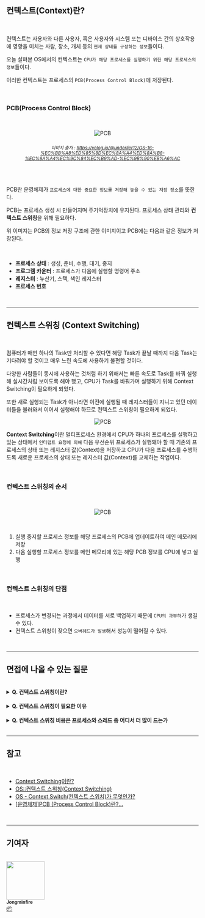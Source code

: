 <br/>

## 컨텍스트(Context)란?

<br/>

컨텍스트는 사용자와 다른 사용자, 혹은 사용자와 시스템 또는 디바이스 간의 상호작용에 영향을 미치는 사람, 장소, 개체 등의 `현재 상태를 규정하는 정보`들이다.

오늘 살펴본 OS에서의 컨텍스트는 `CPU가 해당 프로세스를 실행하기 위한 해당 프로세스의 정보`들이다.

이러한 컨텍스트는 프로세스의 `PCB(Process Control Block)`에 저장된다.

<br/>

### PCB(Process Control Block)

<br/>

<div align='center'>

![PCB](/img/computer_architecture_and_OS/context_switching/pcb.png)
###### <small>  이미지 출처 : https://velog.io/@underlier12/OS-16-%EC%BB%A8%ED%85%8D%EC%8A%A4%ED%8A%B8-%EC%8A%A4%EC%9C%84%EC%B9%AD-%EC%9B%90%EB%A6%AC</small>

<br/>

</div>

PCB란 운영체제가 `프로세스에 대한 중요한 정보를 저장해 놓을 수 있는 저장 장소`를 뜻한다.

PCB는 프로세스 생성 시 만들어지며 주기억장치에 유지된다. 프로세스 상태 관리와 **컨텍스트 스위칭**을 위해 필요하다.

위 이미지는 PCB의 정보 저장 구조에 관한 이미지이고 PCB에는 다음과 같은 정보가 저장된다.

<br/>

- **프로세스 상태** : 생성, 준비, 수행, 대기, 중지
- **프로그램 카운터** : 프로세스가 다음에 실행할 명령어 주소
- **레지스터** : 누산기, 스택, 색인 레지스터
- **프로세스 번호**

<br/>

---

## 컨텍스트 스위칭 (Context Switching)

<br/>

컴퓨터가 매번 하나의 Task만 처리할 수 있다면 해당 Task가 끝날 때까지 다음 Task는 기다려야 할 것이고 매우 느린 속도에 사용하기 불편할 것이다.

다양한 사람들이 동시에 사용하는 것처럼 하기 위해서는 빠른 속도로 Task를 바꿔 실행해 실시간처럼 보이도록 해야 했고, CPU가 Task를 바꿔가며 실행하기 위해 Context Switching이 필요하게 되었다.

또한 새로 실행되는 Task가 아니라면 이전에 실행될 때 레지스터들이 지니고 있던 데이터들을 불러와서 이어서 실행해야 하므로 컨텍스트 스위칭이 필요하게 되었다.

<div align='center'>

![PCB](/img/computer_architecture_and_OS/context_switching/context_switching.png)

</div>

**Context Switching**이란 멀티프로세스 환경에서 CPU가 하나의 프로세스를 실행하고 있는 상태에서 `인터럽트 요청에 의해` 다음 우선순위 프로세스가 실행돼야 할 때 기존의 프로세스의 상태 또는 레지스터 값(Context)을 저장하고 CPU가 다음 프로세스를 수행하도록 새로운 프로세스의 상태 또는 레지스터 값(Context)를 교체하는 작업이다.

<br/>

### 컨텍스트 스위칭의 순서

<br/>

<div align='center'>

![PCB](/img/computer_architecture_and_OS/context_switching/context_switching_order.png)

<br/>

</div>

1. 실행 중지할 프로세스 정보를 해당 프로세스의 PCB에 업데이트하여 메인 메모리에 저장
2. 다음 실행할 프로세스 정보를 메인 메모리에 있는 해당 PCB 정보를 CPU에 넣고 실행

<br/>

### 컨텍스트 스위칭의 단점

<br/>

- 프로세스가 변경되는 과정에서 데이터를 서로 백업하기 때문에 `CPU의 과부하`가 생길 수 있다.
- 컨텍스트 스위칭이 잦으면 `오버헤드가 발생`해서 성능이 떨어질 수 있다.

<br/>

---

## 면접에 나올 수 있는 질문

<br/>

<details>
<summary><strong> Q. 컨텍스트 스위칭이란?</strong></summary>
<div markdown="1">
<br/>

> A. 현재 진행하고 있는 Task의 상태를 저장하고 다음 진행할 Task의 상태 값을 읽어 적용하는 과정

</div>
</details>

<br />

<details>
<summary><strong> Q. 컨텍스트 스위칭이 필요한 이유</strong></summary>
<div markdown="1">
<br/>

> A. 빠른 속도로 Task를 처리하면서 동시에 실행되는 것처럼 느낄 수 있게 하기 위해, 또한 이전에 실행하던 데이터 정보를 불러와서 이어서 실행할 수 있게 하기 위해 필요하다.

</div>
</details>

<br />

<details>
<summary><strong> Q. 컨텍스트 스위칭 비용은 프로세스와 스레드 중 어디서 더 많이 드는가</strong></summary>
<div markdown="1">
<br/>

> A. 컨텍스트 스위칭 비용은 프로세스가 더 많이 든다. 스레드는 스택 영역을 제외한 모든 메모리를 공유하기 때문에 context switching 발생 시 스택 영역만 변경하면 되기 때문이다. 

</div>
</details>

<br />

---

## 참고

<br />

- [Context Switching이란?](https://nesoy.github.io/articles/2018-11/Context-Switching)
- [OS::컨텍스트 스위칭(Context Switching)](https://m.blog.naver.com/PostView.naver?isHttpsRedirect=true&blogId=rhkdals1206&logNo=221575121342)
- [OS - Context Switch(컨텍스트 스위치)가 무엇인가?](https://jeong-pro.tistory.com/93)
- [[운영체제]PCB (Process Control Block)란?...](https://jhnyang.tistory.com/33)

<br />

---

## 기여자

<br />

<td align="center">
	<a href="http://jongminfire.dev">
		<img src="https://avatars.githubusercontent.com/u/51112542?v=4?s=100" width="100px;" alt="" />
		<br />
		<sub>
			<b>Jongminfire</b>
		</sub>
	</a>
	<br />
	<a href="#platform-Jongminfire" title="Packaging/porting to new platform">
		📦
	</a>
</td>